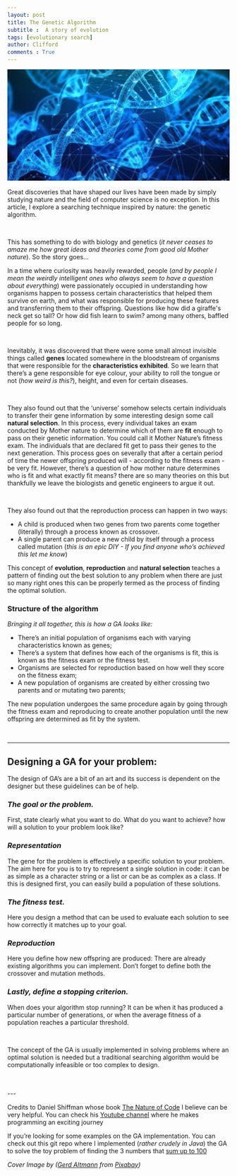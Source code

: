 ```yaml
---
layout: post
title: The Genetic Algorithm
subtitle :  A story of evolution
tags: [evolutionary search]
author: Clifford
comments : True
---
```


![dna](/assets/project/dna.jpg)

Great discoveries that have shaped our lives have been made by simply studying nature and the field of computer science is no exception. In this article, I explore a searching technique inspired by nature: the genetic algorithm.

<br>

This has something to do with biology and genetics (_it never ceases to amaze me how great ideas and theories come from good old Mother nature_). So the story goes...

In a time where curiosity was heavily rewarded, people (_and by people I mean the weirdly intelligent ones who always seem to have a question about everything_) were passionately occupied in understanding how organisms happen to possess certain characteristics that helped them survive on earth, and what was responsible for producing these features and transferring them to their offspring. Questions like how did a  giraffe's neck get so tall? Or how did fish learn to swim? among many others, baffled people for so long.

<br>

Inevitably, it was discovered that there were some small almost invisible things called **genes** located somewhere in the bloodstream of organisms that were responsible for the **characteristics exhibited**. So we learn that there’s a gene responsible for eye colour, your ability to roll the tongue or not (_how weird is this?_), height, and even for certain diseases. 

<br>

They also found out that the ‘universe’ somehow selects certain individuals to transfer their gene information by some interesting design some call **natural selection**. In this process, every individual takes an exam conducted by Mother nature to determine which of them are **fit** enough to pass on their genetic information. You could call it Mother Nature’s fitness exam. The individuals that are declared fit get to pass their genes to the next generation. This process goes on severally that after a certain period of time the newer offspring produced will - according to the fitness exam - be very fit. However, there’s a question of how mother nature determines who is fit and what exactly fit means? there are so many theories on this but thankfully we leave the biologists and genetic engineers to argue it out.

<br>

They also found out that the reproduction process can happen in two ways:

+ A child is produced when two genes from two parents come together (literally) through a process known as crossover.
+ A single parent can produce a new child by itself through a process called mutation (_this is an epic DIY - If you find anyone who’s achieved this let me know_)
 
This concept of **evolution**, **reproduction** and **natural selection** teaches a pattern of finding out the best solution to any problem when there are just so many right ones this can be properly termed as the process of finding the optimal solution.

### Structure of the algorithm
*Bringing it all together, this is how a GA looks like:*
 
+ There’s an initial population of organisms each with varying characteristics known as genes;
+ There’s a system that defines how each of the organisms is fit, this is known as the fitness exam or the fitness test.
+ Organisms are selected for reproduction based on how well they score on the fitness exam;
+ A new population of organisms are created by either crossing two parents and or mutating two parents;

The new population undergoes the same procedure again by going through the fitness exam and reproducing to create another population until the new offspring are determined as fit by the system.

<br>

---

## Designing a GA for your problem:

The design of GA’s are a bit of an art and its success is dependent on the designer but these guidelines can be of help.

### _The goal or the problem._
First, state clearly what you want to do. What do you want to achieve? how will a solution to your problem look like?

### _Representation_
The gene for the problem is effectively a specific solution to your problem. The aim here for you is to try to represent a single solution in code: it can be as simple as a character string or a list or can be as complex as a class. If this is designed first, you can easily build a population of these solutions.

### _The fitness test._
Here you design a method that can be used to evaluate each solution to see how correctly it matches up to your goal.

### _Reproduction_
Here you define how new offspring are produced: There are already existing algorithms you can implement. Don’t forget to define both the crossover and mutation methods.

### _Lastly, define a stopping criterion._
When does your algorithm stop running? It can be when it has produced a particular number of generations, or when the average fitness of a population reaches a particular threshold.

<br>

The concept of the GA is usually implemented in solving problems where an optimal solution is needed but a traditional searching algorithm would be computationally infeasible or too complex to design.

<br>
<br>
---
 
Credits to Daniel Shiffman whose book [The Nature of Code](https://natureofcode.com/) I believe can be very helpful. You can check his [Youtube channel](https://youtu.be/17WoOqgXsRM) where he makes programming an exciting journey 

If you’re looking for some examples on the GA implementation. You can check out this git repo where I implemented (_rather crudely in Java_) the GA to solve the toy problem of finding the 3 numbers that [sum up to 100](https://github.com/cliffordEmmanuel/Sumto100)


*Cover Image by (<a href="https://pixabay.com/users/geralt-9301/?utm_source=link-attribution&amp;utm_medium=referral&amp;utm_campaign=image&amp;utm_content=3539309">Gerd Altmann</a> from <a href="https://pixabay.com/?utm_source=link-attribution&amp;utm_medium=referral&amp;utm_campaign=image&amp;utm_content=3539309">Pixabay</a>)*

